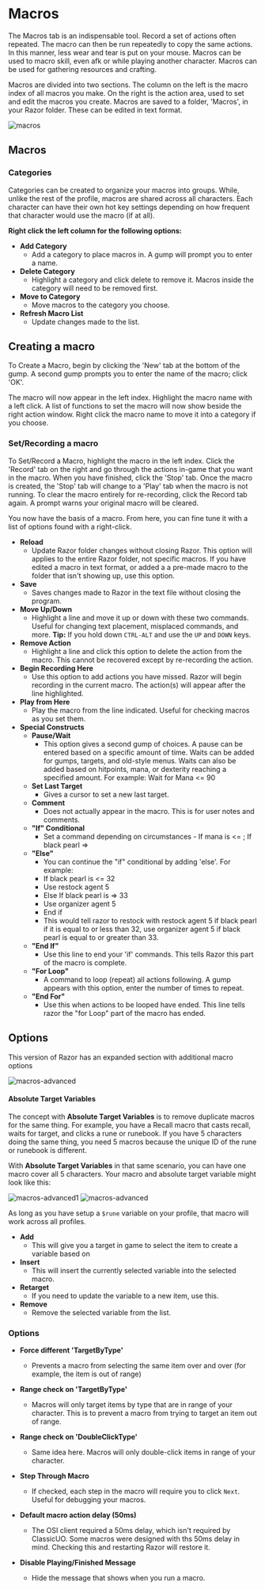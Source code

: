 # Macros

The Macros tab is an indispensable tool. Record a set of actions often repeated. The macro can then be run repeatedly to copy the same actions. In this manner, less wear and tear is put on your mouse. Macros can be used to macro skill, even afk or while playing another character. Macros can be used for gathering resources and crafting.

Macros are divided into two sections. The column on the left is the macro index of all macros you make. On the right is the action area, used to set and edit the macros you create. Macros are saved to a folder, 'Macros', in your Razor folder. These can be edited in text format.

![macros](../images/macros.png)

## Macros

### Categories

Categories can be created to organize your macros into groups. While, unlike the rest of the profile, macros are shared across all characters. Each character can have their own hot key settings depending on how frequent that character would use the macro (if at all).

**Right click the left column for the following options:**

* **Add Category**
    - Add a category to place macros in. A gump will prompt you to enter a name.
* **Delete Category**
    - Highlight a category and click delete to remove it. Macros inside the category will need to be removed first.
* **Move to Category**
    - Move macros to the category you choose.
* **Refresh Macro List**
    - Update changes made to the list.

## Creating a macro

To Create a Macro, begin by clicking the 'New' tab at the bottom of the gump. A second gump prompts you to enter the name of the macro; click 'OK'.

The macro will now appear in the left index. Highlight the macro name with a left click. A list of functions to set the macro will now show beside the right action window. Right click the macro name to move it into a category if you choose.

### Set/Recording a macro

To Set/Record a Macro, highlight the macro in the left index. Click the 'Record' tab on the right and go through the actions in-game that you want in the macro. When you have finished, click the 'Stop' tab. Once the macro is created, the 'Stop' tab will change to a 'Play' tab when the macro is not running. To clear the macro entirely for re-recording, click the Record tab again. A prompt warns your original macro will be cleared.

You now have the basis of a macro. From here, you can fine tune it with a list of options found with a right-click.

* **Reload**
    * Update Razor folder changes without closing Razor. This option will applies to the entire Razor folder, not specific macros. If you have edited a macro in text format, or added a a pre-made macro to the folder that isn't showing up, use this option.
* **Save**
    * Saves changes made to Razor in the text file without closing the program.
* **Move Up/Down**
    * Highlight a line and move it up or down with these two commands. Useful for changing text placement, misplaced commands, and more. **Tip:** If you hold down `CTRL-ALT` and use the `UP` and `DOWN` keys.
* **Remove Action**
    * Highlight a line and click this option to delete the action from the macro. This cannot be recovered except by re-recording the action.
* **Begin Recording Here**
    * Use this option to add actions you have missed. Razor will begin recording in the current macro. The action(s) will appear after the line highlighted.
* **Play from Here**
    * Play the macro from the line indicated. Useful for checking macros as you set them.
* **Special Constructs**    
    * **Pause/Wait**
        * This option gives a second gump of choices. A pause can be entered based on a specific amount of time. Waits can be added for gumps, targets, and old-style menus. Waits can also be added based on hitpoints, mana, or dexterity reaching a specified amount.
        For example: Wait for Mana <= 90
    * **Set Last Target**
        * Gives a cursor to set a new last target.
    * **Comment**
        * Does not actually appear in the macro. This is for user notes and comments.
    * **"If" Conditional**
        * Set a command depending on circumstances - If mana is <= ; If black pearl =>
    * **"Else"**
        * You can continue the "if" conditional by adding 'else'. For example: 
        * If black pearl is <= 32
        * Use restock agent 5
        * Else If black pearl is => 33
        * Use organizer agent 5
        * End if
        * This would tell razor to restock with restock agent 5 if black pearl if it is equal to or less than 32, use organizer agent 5 if black pearl is equal to or greater than 33.
    * **"End If"**
        * Use this line to end your 'if' commands. This tells Razor this part of the macro is complete.
    * **"For Loop"**
        * A command to loop (repeat) all actions following. A gump appears with this option, enter the number of times to repeat.
    * **"End For"**
        * Use this when actions to be looped have ended. This line tells razor the "for Loop" part of the macro has ended.

## Options

This version of Razor has an expanded section with additional macro options

![macros-advanced](../images/macros-options.png)

#### Absolute Target Variables

The concept with **Absolute Target Variables** is to remove duplicate macros for the same thing. For example, you have a Recall macro that casts recall, waits for target, and clicks a rune or runebook. If you have 5 characters doing the same thing, you need 5 macros because the unique ID of the rune or runebook is different.

With **Absolute Target Variables** in that same scenario, you can have one macro cover all 5 characters. Your macro and absolute target variable might look like this:


![macros-advanced1](../images/macros-advanced-at1.png) ![macros-advanced](../images/macros-advanced-at.png)

As long as you have setup a `$rune` variable on your profile, that macro will work across all profiles.

* **Add**
    * This will give you a target in game to select the item to create a variable based on
* **Insert**
    * This will insert the currently selected variable into the selected macro.
* **Retarget**
    * If you need to update the variable to a new item, use this.
* **Remove**
    * Remove the selected variable from the list.

### Options

* **Force different 'TargetByType'**
    * Prevents a macro from selecting the same item over and over (for example, the item is out of range)
* **Range check on 'TargetByType'**
    * Macros will only target items by type that are in range of your character. This is to prevent a macro from trying to target an item out of range.
* **Range check on 'DoubleClickType'**
    * Same idea here. Macros will only double-click items in range of your character.
* **Step Through Macro**
    * If checked, each step in the macro will require you to click `Next`. Useful for debugging your macros.

* **Default macro action delay (50ms)**
    - The OSI client required a 50ms delay, which isn't required by ClassicUO. Some macros were designed with ths 50ms delay in mind. Checking this and restarting Razor will restore it. 
* **Disable Playing/Finished Message**
    - Hide the message that shows when you run a macro.
